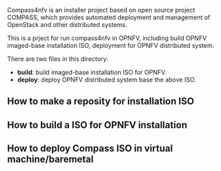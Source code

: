

Compass4nfv is an installer project based on open source project COMPASS, which provides automated deployment and management of OpenStack and other distributed systems.

This is a prject for run compass4nfv in OPNFV, including build OPNFV imaged-base installation ISO, deployment for OPNFV distributed system.

There are two files in this directory:

* **build**: build imaged-base installation ISO for OPNFV.
* **deploy**: deploy OPNFV distributed system base the above ISO.

## How to make a reposity for installation ISO

## How to build a ISO for OPNFV installation

## How to deploy Compass ISO in virtual machine/baremetal

